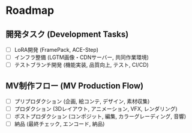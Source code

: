 # Roadmap

## 開発タスク (Development Tasks)
- [ ] LoRA開発 (FramePack, ACE-Step)
- [ ] インフラ整備 (LGTM画像・CDNサーバー, 共同作業環境)
- [ ] テストブランチ開発 (機能実装, 品質向上, テスト, CI/CD)

## MV制作フロー (MV Production Flow)
- [ ] プリプロダクション (企画, 絵コンテ, デザイン, 素材収集)
- [ ] プロダクション (3Dレイアウト, アニメーション, VFX, レンダリング)
- [ ] ポストプロダクション (コンポジット, 編集, カラーグレーディング, 音響)
- [ ] 納品 (最終チェック, エンコード, 納品)
